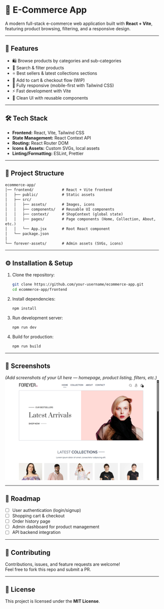 # 🛒 E-Commerce App  

A modern full-stack e-commerce web application built with **React + Vite**, featuring product browsing, filtering, and a responsive design.  

---

## 🚀 Features  

- 🛍️ Browse products by categories and sub-categories  
- 🔎 Search & filter products  
- ⭐ Best sellers & latest collections sections  
- 🛒 Add to cart & checkout flow (WIP)  
- 📱 Fully responsive (mobile-first with Tailwind CSS)  
- ⚡ Fast development with Vite  
- 🎨 Clean UI with reusable components  

---

## 🛠️ Tech Stack  

- **Frontend:** React, Vite, Tailwind CSS  
- **State Management:** React Context API  
- **Routing:** React Router DOM  
- **Icons & Assets:** Custom SVGs, local assets  
- **Linting/Formatting:** ESLint, Prettier  

---

## 📂 Project Structure  

```
ecommerce-app/
│── frontend/             # React + Vite frontend
│   ├── public/           # Static assets
│   ├── src/
│   │   ├── assets/       # Images, icons
│   │   ├── components/   # Reusable UI components
│   │   ├── context/      # ShopContext (global state)
│   │   ├── pages/        # Page components (Home, Collection, About, etc.)
│   │   └── App.jsx       # Root React component
│   └── package.json
│
└── forever-assets/       # Admin assets (SVGs, icons)
```

---

## ⚙️ Installation & Setup  

1. Clone the repository:
   ```bash
   git clone https://github.com/your-username/ecommerce-app.git
   cd ecommerce-app/frontend
   ```

2. Install dependencies:
   ```bash
   npm install
   ```

3. Run development server:
   ```bash
   npm run dev
   ```

4. Build for production:
   ```bash
   npm run build
   ```

---

## 📸 Screenshots  

*(Add screenshots of your UI here — homepage, product listing, filters, etc.)*  
<img src="screenshots/home.png" alt="Homepage Screenshot" width="600">


---

## 🔮 Roadmap  

- [ ] User authentication (login/signup)  
- [ ] Shopping cart & checkout  
- [ ] Order history page  
- [ ] Admin dashboard for product management  
- [ ] API backend integration  

---

## 🤝 Contributing  

Contributions, issues, and feature requests are welcome!  
Feel free to fork this repo and submit a PR.  

---

## 📜 License  

This project is licensed under the **MIT License**.  
